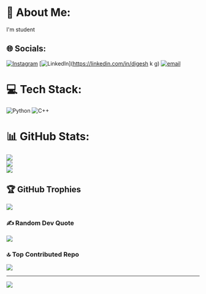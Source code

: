 # 💫 About Me:
I'm student


## 🌐 Socials:
[![Instagram](https://img.shields.io/badge/Instagram-%23E4405F.svg?logo=Instagram&logoColor=white)](https://instagram.com/_digesh_agni_) [![LinkedIn](https://img.shields.io/badge/LinkedIn-%230077B5.svg?logo=linkedin&logoColor=white)](https://linkedin.com/in/digesh k g) [![email](https://img.shields.io/badge/Email-D14836?logo=gmail&logoColor=white)](mailto:digeshdigesh241@gmail.com) 

# 💻 Tech Stack:
![Python](https://img.shields.io/badge/python-3670A0?style=for-the-badge&logo=python&logoColor=ffdd54) ![C++](https://img.shields.io/badge/c++-%2300599C.svg?style=for-the-badge&logo=c%2B%2B&logoColor=white)
# 📊 GitHub Stats:
![](https://github-readme-stats.vercel.app/api?username=Digesh2007&theme=shadow_blue&hide_border=false&include_all_commits=true&count_private=false)<br/>
![](https://nirzak-streak-stats.vercel.app/?user=Digesh2007&theme=shadow_blue&hide_border=false)<br/>
![](https://github-readme-stats.vercel.app/api/top-langs/?username=Digesh2007&theme=shadow_blue&hide_border=false&include_all_commits=true&count_private=false&layout=compact)

## 🏆 GitHub Trophies
![](https://github-profile-trophy.vercel.app/?username=Digesh2007&theme=radical&no-frame=false&no-bg=false&margin-w=4)

### ✍️ Random Dev Quote
![](https://quotes-github-readme.vercel.app/api?type=horizontal&theme=radical)

### 🔝 Top Contributed Repo
![](https://github-contributor-stats.vercel.app/api?username=Digesh2007&limit=5&theme=dark&combine_all_yearly_contributions=true)

---
[![](https://visitcount.itsvg.in/api?id=Digesh2007&icon=0&color=0)](https://visitcount.itsvg.in)

<!-- Proudly created with GPRM ( https://gprm.itsvg.in ) -->
